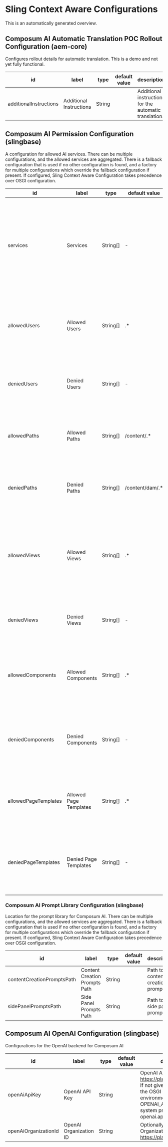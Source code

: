 # Sling Context Aware Configurations

This is an automatically generated overview.

<a name="slingca.AutoTranslateCaConfig"></a>
## Composum AI Automatic Translation POC Rollout Configuration (aem-core)

Configures rollout details for automatic translation. This is a demo and not yet fully functional.

| id                    | label                     | type   | default value | description                                      |
|-----------------------|---------------------------|--------|---------------|--------------------------------------------------|
| additionalInstructions | Additional Instructions   | String |               | Additional instructions for the automatic translation. |

<a name="slingca.GPTPermissionConfiguration"></a>
## Composum AI Permission Configuration (slingbase)

A configuration for allowed AI services. There can be multiple configurations, and the allowed services are aggregated.
There is a fallback configuration that is used if no other configuration is found, and a factory for multiple configurations which override the fallback configuration if present.
If configured, Sling Context Aware Configuration takes precedence over OSGI configuration.

| id                  | label                  | type     | default value | description                                                                                                      |
|---------------------|------------------------|----------|---------------|------------------------------------------------------------------------------------------------------------------|
| services            | Services               | String[] | -             | List of services to which this configuration applies. Possible values are: categorize, create, sidepanel, translate. For AEM only create and sidepanel are supported. |
| allowedUsers        | Allowed Users          | String[] | .*            | Regular expressions for allowed users or user groups. If not present, no user is allowed from this configuration. |
| deniedUsers         | Denied Users           | String[] | -             | Regular expressions for denied users or user groups. Takes precedence over allowed users.                        |
| allowedPaths        | Allowed Paths          | String[] | /content/.*   | Regular expressions for allowed content paths. If not present, no paths are allowed.                             |
| deniedPaths         | Denied Paths           | String[] | /content/dam/.* | Regular expressions for denied content paths. Takes precedence over allowed paths.                                |
| allowedViews        | Allowed Views          | String[] | .*            | Regular expressions for allowed views - that is, for URLs like /editor.html/.* . If not present, no views are allowed. Use .* to allow all views. |
| deniedViews         | Denied Views           | String[] | -             | Regular expressions for denied views. Takes precedence over allowed views.                                        |
| allowedComponents   | Allowed Components     | String[] | .*            | Regular expressions for allowed resource types of components. If not present, no components are allowed.          |
| deniedComponents    | Denied Components      | String[] | -             | Regular expressions for denied resource types of components. Takes precedence over allowed components.             |
| allowedPageTemplates| Allowed Page Templates | String[] | .*            | Regular expressions for allowed page templates. If not present, all page templates are allowed.                  |
| deniedPageTemplates | Denied Page Templates  | String[] | -             | Regular expressions for denied page templates. Takes precedence over allowed page templates.                      |

<a name="slingca.GPTPromptLibrary"></a>
### Composum AI Prompt Library Configuration (slingbase)

Location for the prompt library for Composum AI. There can be multiple configurations, and the allowed services are aggregated.
There is a fallback configuration that is used if no other configuration is found, and a factory for multiple configurations which override the fallback configuration if present.
If configured, Sling Context Aware Configuration takes precedence over OSGI configuration.

| id                        | label                           | type   | default value | description                                       |
|---------------------------|---------------------------------|--------|---------------|---------------------------------------------------|
| contentCreationPromptsPath | Content Creation Prompts Path   | String |               | Path to the content creation prompts.             |
| sidePanelPromptsPath       | Side Panel Prompts Path         | String |               | Path to the side panel prompts.                   |

<a name="slingca.OpenAIConfig"></a>
## Composum AI OpenAI Configuration (slingbase)

Configurations for the OpenAI backend for Composum AI

| id              | label               | type   | default value | description                                                                                                                             |
|-----------------|---------------------|--------|---------------|-----------------------------------------------------------------------------------------------------------------------------------------|
| openAiApiKey    | OpenAI API Key      | String |               | OpenAI API Key from https://platform.openai.com/. If not given, this falls back to the OSGI configuration, the environment Variable OPENAI_API_KEY, and the system property openai.api.key . |
| openAiOrganizationId | OpenAI Organization ID | String |               | Optionally, OpenAI Organization ID from https://platform.openai.com/.                                                                   |

